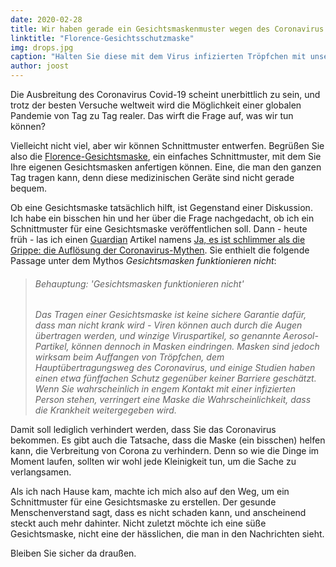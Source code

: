 ```yaml
---
date: 2020-02-28
title: Wir haben gerade ein Gesichtsmaskenmuster wegen des Coronavirus veröffentlicht
linktitle: "Florence-Gesichtsschutzmaske"
img: drops.jpg
caption: "Halten Sie diese mit dem Virus infizierten Tröpfchen mit unserer Fu-Gesichtsmaske in Schach"
author: joost
---
```



Die Ausbreitung des Coronavirus Covid-19 scheint unerbittlich zu sein, und trotz der besten Versuche weltweit wird die Möglichkeit einer globalen Pandemie von Tag zu Tag realer. Das wirft die Frage auf, was wir tun können?

Vielleicht nicht viel, aber wir können Schnittmuster entwerfen. Begrüßen Sie also die [Florence-Gesichtsmaske](/designs/florence/), ein einfaches Schnittmuster, mit dem Sie Ihre eigenen Gesichtsmasken anfertigen können. Eine, die man den ganzen Tag tragen kann, denn diese medizinischen Geräte sind nicht gerade bequem.

Ob eine Gesichtsmaske tatsächlich hilft, ist Gegenstand einer Diskussion. Ich habe ein bisschen hin und her über die Frage nachgedacht, ob ich ein Schnittmuster für eine Gesichtsmaske veröffentlichen soll. Dann - heute früh - las ich einen [Guardian](https://www.theguardian.com/) Artikel namens [Ja, es ist schlimmer als die Grippe: die Auflösung der Coronavirus-Mythen](https://www.theguardian.com/world/2020/feb/28/coronavirus-truth-myths-flu-covid-19-face-masks). Sie enthielt die folgende Passage unter dem Mythos *Gesichtsmasken funktionieren nicht*:

> ###### Behauptung: 'Gesichtsmasken funktionieren nicht'
> 
> *Das Tragen einer Gesichtsmaske ist keine sichere Garantie dafür, dass man nicht krank wird - Viren können auch durch die Augen übertragen werden, und winzige Viruspartikel, so genannte Aerosol-Partikel, können dennoch in Masken eindringen. Masken sind jedoch wirksam beim Auffangen von Tröpfchen, dem Hauptübertragungsweg des Coronavirus, und einige Studien haben einen etwa fünffachen Schutz gegenüber keiner Barriere geschätzt. Wenn Sie wahrscheinlich in engem Kontakt mit einer infizierten Person stehen, verringert eine Maske die Wahrscheinlichkeit, dass die Krankheit weitergegeben wird.*

Damit soll lediglich verhindert werden, dass Sie das Coronavirus bekommen. Es gibt auch die Tatsache, dass die Maske (ein bisschen) helfen kann, die Verbreitung von Corona zu verhindern. Denn so wie die Dinge im Moment laufen, sollten wir wohl jede Kleinigkeit tun, um die Sache zu verlangsamen.

Als ich nach Hause kam, machte ich mich also auf den Weg, um ein Schnittmuster für eine Gesichtsmaske zu erstellen. Der gesunde Menschenverstand sagt, dass es nicht schaden kann, und anscheinend steckt auch mehr dahinter. Nicht zuletzt möchte ich eine süße Gesichtsmaske, nicht eine der hässlichen, die man in den Nachrichten sieht.

Bleiben Sie sicher da draußen.
